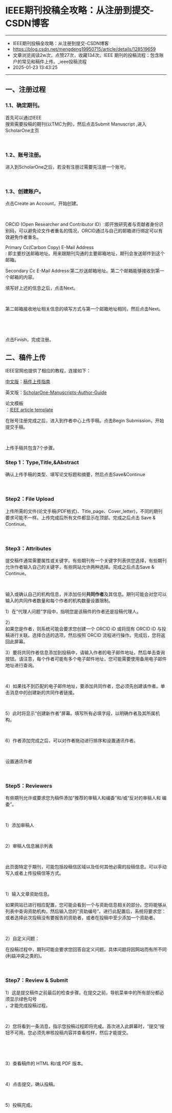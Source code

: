 <h1>IEEE期刊投稿全攻略：从注册到提交-CSDN博客</h1>
<hr />
<ul>
<li>IEEE期刊投稿全攻略：从注册到提交-CSDN博客</li>
<li><a href="https://blog.csdn.net/mengdeng19950715/article/details/128519659">https://blog.csdn.net/mengdeng19950715/article/details/128519659</a></li>
<li>文章浏览阅读2w次，点赞27次，收藏134次。IEEE 期刊的投稿流程：包含账户的常见和稿件上传。_ieee投稿流程</li>
<li>2025-01-23 13:43:25</li>
</ul>
<hr />
<h2>一、注册过程</h2>
<h3>1.1、确定期刊。</h3>
<p>首先可以通过IEEE<br />
搜索需要投稿的期刊(以TMC为例)，然后点击Submit Manuscript ,进入ScholarOne主页</p>
<p><img src="https://raw.githubusercontent.com/Shepherd010/Shepherd010.github.io/main/images/network-asset-06caf7c2f62581bede11420b8d9faeb0-20250123134326-ux73i3e.png" alt="" />​</p>
<h3>1.2、账号注册。</h3>
<p>进入到ScholarOne之后，若没有注册过需要先注册一个账号。</p>
<p><img src="https://raw.githubusercontent.com/Shepherd010/Shepherd010.github.io/main/images/network-asset-f431c3be2bd66750411fc1a68bbc1657-20250123134326-jieifjl.png" alt="" />​</p>
<h3>1.3、创建账户。</h3>
<p>点击Create an Account，开始创建。</p>
<p><img src="https://raw.githubusercontent.com/Shepherd010/Shepherd010.github.io/main/images/network-asset-2422e188f4236ab1a860775537a94a16-20250123134326-55chqnw.png" alt="" />​</p>
<p>ORCID (Open Researcher and Contributor ID）:即开放研究者与贡献者身份识别码，可以避免论文作者重名的情况，ORCID通过与自己的邮箱进行绑定可以有效避免作者重名。</p>
<p>Primary Cc(Carbon Copy) E-Mail Address<br />
: 即主要抄送邮箱地址。用来跟期刊沟通的主要邮箱地址，期刊会发送邮件到这个邮箱。</p>
<p>Secondary Cc E-Mail Address:第二抄送邮箱地址。第二个邮箱能够接收到第一个邮箱的内容。</p>
<p>填写好上述的信息之后，点击Next。</p>
<p><img src="https://raw.githubusercontent.com/Shepherd010/Shepherd010.github.io/main/images/network-asset-6efb99905f2368f3315b6209a087d970-20250123134326-1pj5z89.png" alt="" />​</p>
<p>第二邮箱接收地址相关信息的填写方式与第一个邮箱地址相同，然后点击Next。</p>
<p><img src="https://raw.githubusercontent.com/Shepherd010/Shepherd010.github.io/main/images/network-asset-781af986a117b2ac4df668936e9d8915-20250123134327-l0e817i.png" alt="" />​</p>
<p><img src="https://raw.githubusercontent.com/Shepherd010/Shepherd010.github.io/main/images/network-asset-166ef2c5e6b6fe8940b2897375ecca3f-20250123134327-dqwyq8e.png" alt="" />​</p>
<p>点击Finish，完成注册。</p>
<h2>二、稿件上传</h2>
<p>IEEE官网也提供了相应的教程，连接如下：</p>
<p><a href="https://so.csdn.net/so/search?q=%E4%B8%AD%E6%96%87%E7%89%88&amp;spm=1001.2101.3001.7020">中文版</a>：<a href="https://clarivate.com/webofsciencegroup/wp-content/uploads/sites/2/dlm_uploads/2019/12/S1MAuthorGuide_zh-CN.pdf" title="稿件上传指南">稿件上传指南</a></p>
<p>英文版：<a href="https://clarivate.com/webofsciencegroup/wp-content/uploads/sites/2/dlm_uploads/2019/10/ScholarOne-Manuscripts-Author-Guide.pdf" title="ScholarOne-Manuscripts-Author-Guide">ScholarOne-Manuscripts-Author-Guide</a></p>
<p>论文模板<br />
：<a href="https://template-selector.ieee.org/secure/templateSelector/publicationType" title="IEEE article template">IEEE article template</a></p>
<p>在账号注册完成之后，进入到作者中心上传手稿。点击Begin Submission，开始提交手稿。</p>
<p><img src="https://raw.githubusercontent.com/Shepherd010/Shepherd010.github.io/main/images/network-asset-1f956649430d81271d431d46adb1debd-20250123134327-jipbnc2.png" alt="" />​</p>
<p>上传手稿共包含7个步骤。</p>
<h3>Step 1：Type,Title,&amp;Abstract</h3>
<p>确认上传手稿的类型、填写论文标题和摘要，然后点击Save&amp;Continue</p>
<p><img src="https://raw.githubusercontent.com/Shepherd010/Shepherd010.github.io/main/images/network-asset-bb835d1234bb621c0eb7be57fa6a355f-20250123134327-txrjhdj.png" alt="" />​</p>
<h3>Step2：File Upload</h3>
<p>上传所需的文件(论文手稿(PDF格式)、Title_page、Cover_letter)，不同的期刊要求可能不一样。上传完成后所有文件都显示在顶部。完成之后点击 Save &amp; Continue。</p>
<p><img src="https://raw.githubusercontent.com/Shepherd010/Shepherd010.github.io/main/images/network-asset-f4f4a49712ed4b060820201d90c4570d-20250123134327-23oupfl.png" alt="" />​</p>
<h3>Step3：Attributes</h3>
<p>提交稿件通常需要属性或关键字。有些期刊有一个关键字列表供您选择，有些期刊允许作者输入自己的关键字，有些网站允许两种选择。完成之后点击Save &amp; Continue。</p>
<p><img src="https://raw.githubusercontent.com/Shepherd010/Shepherd010.github.io/main/images/network-asset-8bd30138861214d099d8a7df3a17f96d-20250123134328-wiam1ze.png" alt="" />​</p>
<p>输入或确认自己的机构信息，并添加任何<strong>共同作者</strong>及其信息。期刊可能会对您可以输入的共同作者数量和每个作者的机构数量设置限制。</p>
<p>1）在“代理人问题”字段中，指明您是该稿件的作者还是投稿代理人。</p>
<p>2）<br />
如果您是作者，则系统可能会要求您创建一个 ORCID iD 或将现有 ORCID iD 与投稿进行关联。选择合适的选项，然后按照 ORCID 流程进行操作。完成后，您将返回此屏幕。</p>
<p>3）要将共同作者信息添加到投稿中，请输入作者的电子邮件地址，然后单击查询按钮。请注意，每个作者可能有多个电子邮件地址，您可能需要使用备用电子邮件地址进行查询。</p>
<p><img src="https://raw.githubusercontent.com/Shepherd010/Shepherd010.github.io/main/images/network-asset-07ac69ea61bebf64218e4bf1db4684a6-20250123134328-4k889cy.png" alt="" />​</p>
<p>4）如果找不到匹配的电子邮件地址，要添加共同作者，您必须先创建该作者。单击消息中的创建新的共同作者链接。</p>
<p><img src="https://raw.githubusercontent.com/Shepherd010/Shepherd010.github.io/main/images/network-asset-d5d2cb3e0e0e30fda1af60cacfc06745-20250123134328-iqlvwsp.png" alt="" />​</p>
<p>5）此时将显示“创建新作者”屏幕。填写所有必填字段，以明确作者及其所属机构。</p>
<p><img src="https://raw.githubusercontent.com/Shepherd010/Shepherd010.github.io/main/images/network-asset-85bb4feb2a7cbe6d7a94f2f1a8b7c048-20250123134328-fvyazs6.png" alt="" />​</p>
<p>6）作者添加完成之后，可以对作者拖动进行排序和设置通讯作者。</p>
<p><img src="https://raw.githubusercontent.com/Shepherd010/Shepherd010.github.io/main/images/network-asset-83e9363489cdcee96d99023e934dd1ff-20250123134328-vwa8yu4.png" alt="" />​</p>
<p>设置通讯作者</p>
<p><img src="https://raw.githubusercontent.com/Shepherd010/Shepherd010.github.io/main/images/network-asset-6ad1f20f27b45d2d148f85190c7b3a74-20250123134328-gxmy3fw.png" alt="" />​</p>
<h3>Step5：Reviewers</h3>
<p>有些期刊允许或要求您为稿件添加“推荐的审稿人和编委”和/或“反对的审稿人和 编委”。</p>
<p><img src="https://raw.githubusercontent.com/Shepherd010/Shepherd010.github.io/main/images/network-asset-c8b246fb46a031d70e72a3989fa4cd09-20250123134329-ydv6lj2.png" alt="" />​</p>
<p>1）添加审稿人</p>
<p><img src="https://raw.githubusercontent.com/Shepherd010/Shepherd010.github.io/main/images/network-asset-618b67c4d7574b8fdb03b432f6fb3f58-20250123134329-zei9iyf.png" alt="" />​</p>
<p>2）审稿人信息展示列表</p>
<p><img src="https://raw.githubusercontent.com/Shepherd010/Shepherd010.github.io/main/images/network-asset-0ceaa859f6f2cf73df27f4e6df128fd6-20250123134329-xkl963d.png" alt="" />​</p>
<p>此页面特定于期刊，可能包括投稿信区域以及任何其他必需的投稿信息。可以手动写入或者上传投稿信等方式。</p>
<p><img src="https://raw.githubusercontent.com/Shepherd010/Shepherd010.github.io/main/images/network-asset-ba474913409388052ea8a4c6054883bb-20250123134329-um6xhk9.png" alt="" />​</p>
<p>1）输入文章资助信息。</p>
<p>如果网站已进行相应配置，您可能会看到一个与资助信息相关的部分。您将能够从列表中查询资助机构，然后输入您的“资助编号”。进行此配置后，系统将要求您：或者选择此次投稿没有要报告的资助者，或者在投稿中至少添加一个资助者。</p>
<p><img src="https://raw.githubusercontent.com/Shepherd010/Shepherd010.github.io/main/images/network-asset-238839b3f2701ab54e3f25f94fa481e6-20250123134329-ppxbihx.png" alt="" />​</p>
<p>2）自定义问题：</p>
<p>在投稿过程中，期刊可能会要求您回答自定义问题。具体问题将因网站而有所不同(利益冲突之类的)。</p>
<p><img src="https://raw.githubusercontent.com/Shepherd010/Shepherd010.github.io/main/images/network-asset-729697045e1054d7cc235f3f0190573c-20250123134329-7yspl9n.png" alt="" />​</p>
<h3>Step7：Review &amp; Submit</h3>
<p>1）这是提交稿件之前最后的检查步骤。在提交之前，导航菜单中的所有部分都必须显示绿色勾号<br />
，才能完成投稿过程。</p>
<p><img src="https://raw.githubusercontent.com/Shepherd010/Shepherd010.github.io/main/images/network-asset-b0049fc07d0966bda2a2627623293d73-20250123134329-6dujf7a.png" alt="" />​</p>
<p>2）您将看到一条消息，指示您投稿过程即将完成。首次进入此屏幕时，“提交”按钮不可用。您必须先审核投稿内容并查看校样，然后才能提交。</p>
<p><img src="https://raw.githubusercontent.com/Shepherd010/Shepherd010.github.io/main/images/network-asset-cb9082f06f2bdee061d0a291d0f02412-20250123134330-8z72fzo.png" alt="" />​</p>
<p><img src="https://raw.githubusercontent.com/Shepherd010/Shepherd010.github.io/main/images/network-asset-872ae0f1566c5324e7fe8119b0f0d50e-20250123134330-ru3afyn.png" alt="" />​</p>
<p>3）查看稿件的 HTML 和/或 PDF 版本。</p>
<p><img src="https://raw.githubusercontent.com/Shepherd010/Shepherd010.github.io/main/images/network-asset-270df84246a0284618c7080d77f928b5-20250123134330-2aumldl.png" alt="" /> <img src="https://raw.githubusercontent.com/Shepherd010/Shepherd010.github.io/main/images/network-asset-6ebd468cd3497d5003e012c40da57bee-20250123134330-3rzhy33.png" alt="" />​</p>
<p>4）点击提交，确认投稿。</p>
<p><img src="https://raw.githubusercontent.com/Shepherd010/Shepherd010.github.io/main/images/network-asset-0f16750d6cb1262be27e2351f9a95727-20250123134330-pofpt9r.png" alt="" />​</p>
<p>5）投稿完成。</p>
<p>​<img src="https://raw.githubusercontent.com/Shepherd010/Shepherd010.github.io/main/images/network-asset-49eccc93ebf58ca0463a1f774d8d4fab-20250123134330-6oaqlwn.png" alt="" />​</p>
